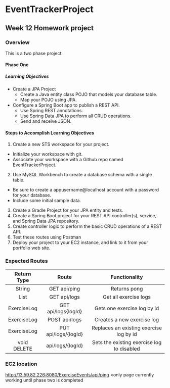 # EventTrackerProject
## Week 12 Homework project

### Overview
This is a two phase project.
#### Phase One
##### Learning Objectives
* Create a JPA Project
  * Create a Java entity class POJO that models your database table.
  * Map your POJO using JPA.
* Configure a Spring Boot app to publish a REST API.
  * Use Spring REST annotations.
  * Use Spring Data JPA to perform all CRUD operations.
  * Send and receive JSON.

#### Steps to Accomplish Learning Objectives
1.  Create a new STS workspace for your project.
  * Initialize your workspace with git.
  * Associate your workspace with a Github repo named EventTrackerProject.
2. Use MySQL Workbench to create a database schema with a single table.
  * Be sure to create a appusername@localhost account with a password for your database.
  * Include some initial sample data.
3. Create a Gradle Project for your JPA entity and tests.
4. Create a Spring Boot project for your REST API controller(s), service, and Spring Data JPA repository.
5. Create controller logic to perform the basic CRUD operations of a REST API.
6. Test these routes using Postman
7. Deploy your project to your EC2 instance, and link to it from your portfolio web site.

### Expected Routes
Return Type | Route | Functionality
| :----: | :-----: | :-----:
|String  | GET api/ping | Returns pong
|List<ExerciseLog> | GET api/logs | Get all exercise logs
|ExerciseLog | GET api/logs{logId}| Gets one exercise log by id
|ExerciseLog | POST api/logs | Creates a new exercise log
|ExerciseLog | PUT api/logs/{logId} | Replaces an existing exercise log by id
|void DELETE | api/logs/{logId} | Sets the existing exercise log to disabled

### EC2 location
http://13.59.82.226:8080/ExerciseEvents/api/ping <only page currently working until phase two is completed
